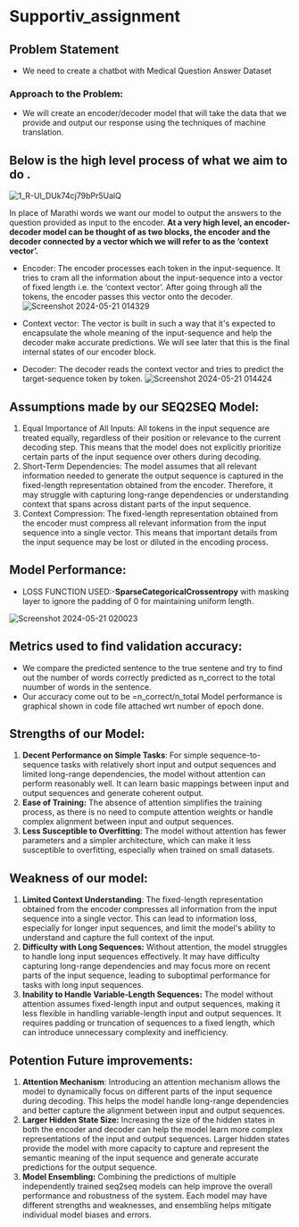 # Supportiv_assignment

## Problem Statement
* We need to create a chatbot with Medical Question Answer Dataset
### Approach to the Problem:
* We will create an encoder/decoder model that will take the data that we provide and output our response using the techniques of machine translation.

## Below is the high level process of what we aim to do .
![1_R-Ul_DUk74cj79bPr5UalQ](https://github.com/ArranabManhas/Supportiv_assignment/assets/112387404/a6760c47-1e90-44a5-8eaf-2b36e44759e4)

In place of Marathi words we want our model to output the answers to the question provided as input to the encoder.
**At a very high level, an encoder-decoder model can be thought of as two blocks, the encoder and the decoder connected by a vector which we will refer to as the ‘context vector’.**
* Encoder: The encoder processes each token in the input-sequence. It tries to cram all the information about the input-sequence into a vector of fixed length i.e. the ‘context vector’. After going through all the tokens, the encoder passes this vector onto the decoder.
![Screenshot 2024-05-21 014329](https://github.com/ArranabManhas/Supportiv_assignment/assets/112387404/6b82d76a-c4ac-426b-a315-cbe58b0c077c)

* Context vector: The vector is built in such a way that it's expected to encapsulate the whole meaning of the input-sequence and help the decoder make accurate predictions. We will see later that this is the final internal states of our encoder block.
* Decoder: The decoder reads the context vector and tries to predict the target-sequence token by token.
![Screenshot 2024-05-21 014424](https://github.com/ArranabManhas/Supportiv_assignment/assets/112387404/f7cb01ac-199b-49d3-8570-603ec955e3f2)

## Assumptions made by our SEQ2SEQ Model:
1. Equal Importance of All Inputs: All tokens in the input sequence are treated equally, regardless of their position or relevance to the current decoding step. This means that the model does not explicitly prioritize certain parts of the input sequence over others during decoding.
2. Short-Term Dependencies: The model assumes that all relevant information needed to generate the output sequence is captured in the fixed-length representation obtained from the encoder. Therefore, it may struggle with capturing long-range dependencies or understanding context that spans across distant parts of the input sequence.
3. Context Compression: The fixed-length representation obtained from the encoder must compress all relevant information from the input sequence into a single vector. This means that important details from the input sequence may be lost or diluted in the encoding process.

## Model Performance:
* LOSS FUNCTION USED:-**SparseCategoricalCrossentropy** with masking layer to ignore the padding of 0 for maintaining uniform length.

  
![Screenshot 2024-05-21 020023](https://github.com/ArranabManhas/Supportiv_assignment/assets/112387404/5003d234-7a89-4f91-9293-418588544508)

## Metrics used to find validation accuracy:
* We compare the predicted sentence to the true sentene and try to find out the number of words correctly predicted as n_correct to the total nuumber of words in the sentence.
* Our accuracy come out to be =n_correct/n_total
Model performance is graphical shown in code file attached wrt number of epoch done.

## Strengths of our Model:
1. **Decent Performance on Simple Tasks**: For simple sequence-to-sequence tasks with relatively short input and output sequences and limited long-range dependencies, the model without attention can perform reasonably well. It can learn basic mappings between input and output sequences and generate coherent output.
2. **Ease of Training:** The absence of attention simplifies the training process, as there is no need to compute attention weights or handle complex alignment between input and output sequences.
3. **Less Susceptible to Overfitting**: The model without attention has fewer parameters and a simpler architecture, which can make it less susceptible to overfitting, especially when trained on small datasets.
## Weakness of our model:
1. **Limited Context Understanding**: The fixed-length representation obtained from the encoder compresses all information from the input sequence into a single vector. This can lead to information loss, especially for longer input sequences, and limit the model's ability to understand and capture the full context of the input.
2. **Difficulty with Long Sequences:** Without attention, the model struggles to handle long input sequences effectively. It may have difficulty capturing long-range dependencies and may focus more on recent parts of the input sequence, leading to suboptimal performance for tasks with long input sequences.
3. **Inability to Handle Variable-Length Sequences:** The model without attention assumes fixed-length input and output sequences, making it less flexible in handling variable-length input and output sequences. It requires padding or truncation of sequences to a fixed length, which can introduce unnecessary complexity and inefficiency.

## Potention Future improvements:
1. **Attention Mechanism**: Introducing an attention mechanism allows the model to dynamically focus on different parts of the input sequence during decoding. This helps the model handle long-range dependencies and better capture the alignment between input and output sequences.
2. **Larger Hidden State Size:** Increasing the size of the hidden states in both the encoder and decoder can help the model learn more complex representations of the input and output sequences. Larger hidden states provide the model with more capacity to capture and represent the semantic meaning of the input sequence and generate accurate predictions for the output sequence.
3. **Model Ensembling:** Combining the predictions of multiple independently trained seq2seq models can help improve the overall performance and robustness of the system. Each model may have different strengths and weaknesses, and ensembling helps mitigate individual model biases and errors.
